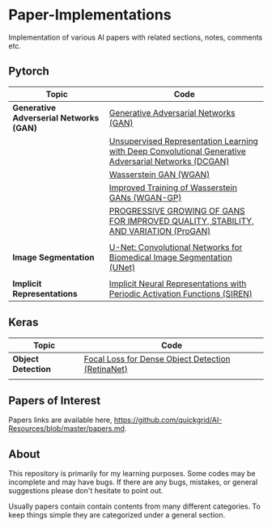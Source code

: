 # Paper-Implementations

Implementation of various AI papers with related sections, notes, comments etc.
<br>


<!--
## Table of Contents

- [Table of Contents](#table-of-contents)
  * `# Pytorch`
    + Generative Adverserial Networks (GAN)
      - [GAN](pytorch/gan)
      - [DCGAN](pytorch/dcgan) 
      - [WGAN](pytorch/wgan) 
      - [WGAN-GP](pytorch/wgan-gp)
      - [ProGAN](pytorch/progan)
    + Activation Functions
      - [SIREN](pytorch/siren)
  * `# Keras`
    + Object Detection
      - [RetinaNet](keras/retinanet)
-->

## Pytorch

| Topic | Code |
| --- | --- |
| **Generative Adverserial Networks (GAN)** | [Generative Adversarial Networks (GAN)](pytorch/gan) |
|  | [Unsupervised Representation Learning with Deep Convolutional Generative Adversarial Networks (DCGAN)](pytorch/dcgan) |
|  | [Wasserstein GAN (WGAN)](pytorch/wgan) |
|  | [Improved Training of Wasserstein GANs (WGAN-GP)](pytorch/wgan-gp) |
|  | [PROGRESSIVE GROWING OF GANS FOR IMPROVED QUALITY, STABILITY, AND VARIATION (ProGAN)](pytorch/progan) |
|  |  |
| **Image Segmentation** | [U-Net: Convolutional Networks for Biomedical Image Segmentation (UNet)](pytorch/u-net) |
|  |  |
| **Implicit Representations** | [Implicit Neural Representations with Periodic Activation Functions (SIREN)](pytorch/siren) |

## Keras

| Topic | Code |
| --- | --- |
| **Object Detection** | [Focal Loss for Dense Object Detection (RetinaNet)](keras/retinanet) |
|  |  |


## Papers of Interest

Papers links are available here, https://github.com/quickgrid/AI-Resources/blob/master/papers.md.


## About

This repository is primarily for my learning purposes. Some codes may be incomplete and may have bugs. If there are any bugs, mistakes, or general suggestions please don't hesitate to point out.

Usually papers contain contain contents from many different categories. To keep things simple they are categorized under a general section.
